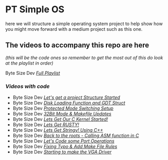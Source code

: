 # PT Simple OS
here we will structure a simple operating system project to help show how you might move forward with a medium project such as this one.

## The videos to accompany this repo are here 
*(this will be the code ones so remember to get the most out of this do look at the playlist in order)*

Byte Size Dev [*Full Playlist*](https://www.youtube.com/playlist?list=PLrljgCnExy8cnwPKDYSbvBrhvniGFq6Fr)

### *Videos with code*
- Byte Size Dev [*Let's get a project Structure Started*](https://youtu.be/9eFbyIAFBXQ) 
- Byte Size Dev [*Disk Loading Function and GDT Struct*](https://youtu.be/Bn9K8LX2r-Q) 
- Byte Size Dev [*Protected Mode Switching Setup*](https://youtu.be/jl61op-snfw) 
- Byte Size Dev [*32Bit Mode & Makefile Updates*](https://youtu.be/-IN4jD67weo) 
- Byte Size Dev [*Lets Get Our C Kernel Started!*](https://youtu.be/cN26L6bPjhg) 
- Byte Size Dev [*Lets Get RUSTY!*](https://youtu.be/QG2_fVJYx44) 
- Byte Size Dev [*Lets Get Stringy! Using C++*](https://youtu.be/TCK6Cewg3S4) 
- Byte Size Dev [*Back to the roots - Calling ASM function in C*](https://youtu.be/sqtQcBZ8QDw)
- Byte Size Dev [*Let's Code some Port Operations*](https://youtu.be/tI9wQXdMBck)
- Byte Size Dev [*Fixing Typo & Add Make File Rules*](https://youtu.be/OSSdmJiAA6E)
- Byte Size Dev [*Starting to make the VGA Driver*](https://youtu.be/KK0hvEQ8Fo0)